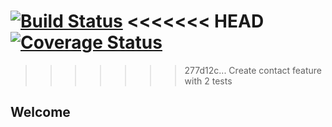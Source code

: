 [![Build Status](https://travis-ci.org/kodek-sleuth/Contacts-book.svg?branch=develope)](https://travis-ci.org/kodek-sleuth/Contacts-book)
<<<<<<< HEAD
[![Coverage Status](https://coveralls.io/repos/github/kodek-sleuth/Contacts-book/badge.svg?branch=develope)](https://coveralls.io/github/kodek-sleuth/Contacts-book?branch=develope)
=======
>>>>>>> 277d12c... Create contact feature with 2 tests

## Welcome 
